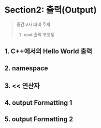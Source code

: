 # Section2: 출력(Output)
> 중간고사 대비 주제
> 1. cout 출력 포맷팅
## 1. C++에서의 Hello World 출력
## 2. namespace
## 3. << 연산자
## 4. output Formatting 1
## 5. output Formatting 2
